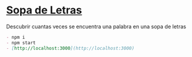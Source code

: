 # [Sopa de Letras](https://santiagomena.github.io/sopa-de-letras/)
Descubrir cuantas veces se encuentra una palabra en una sopa de letras
```markdown
- npm i
- npm start
- [http://localhost:3000](http://localhost:3000)
```


